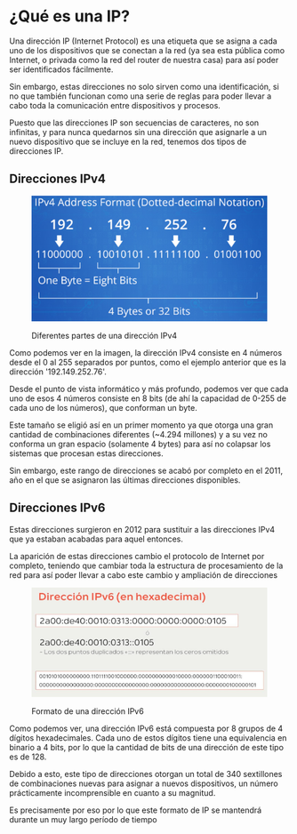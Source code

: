 # ¿Qué es una IP?

Una dirección IP (Internet Protocol) es una etiqueta que se asigna a cada uno de los dispositivos que se conectan a la red (ya sea esta pública como Internet, o privada como la red del router de nuestra casa) para así poder ser identificados fácilmente.

Sin embargo, estas direcciones no solo sirven como una identificación, si no que también funcionan como una serie de reglas para poder llevar a cabo toda la comunicación entre dispositivos y procesos.&#x20;

Puesto que las direcciones IP son secuencias de caracteres, no son infinitas, y para nunca quedarnos sin una dirección que asignarle a un nuevo dispositivo que se incluye en la red, tenemos dos tipos de direcciones IP.

## Direcciones IPv4

<figure><img src="../../.gitbook/assets/image (16).png" alt=""><figcaption><p>Diferentes partes de una dirección IPv4</p></figcaption></figure>

Como podemos ver en la imagen, la dirección IPv4 consiste en 4 números desde el 0 al 255 separados por puntos, como el ejemplo anterior que es la dirección '192.149.252.76'.

Desde el punto de vista informático y más profundo, podemos ver que cada uno de esos 4 números consiste en 8 bits (de ahí la capacidad de 0-255 de cada uno de los números), que conforman un byte.

Este tamaño se eligió así en un primer momento ya que otorga una gran cantidad de combinaciones diferentes (\~4.294 millones) y a su vez no conforma un gran espacio (solamente 4 bytes) para así no colapsar los sistemas que procesan estas direcciones.

Sin embargo, este rango de direcciones se acabó por completo en el 2011, año en el que se asignaron las últimas direcciones disponibles.

## Direcciones IPv6

Estas direcciones surgieron en 2012 para sustituir a las direcciones IPv4 que ya estaban acabadas para aquel entonces.

La aparición de estas direcciones cambio el protocolo de Internet por completo, teniendo que cambiar toda la estructura de procesamiento de la red para así poder llevar a cabo este cambio y ampliación de direcciones

<figure><img src="../../.gitbook/assets/image (6).png" alt=""><figcaption><p>Formato de una dirección IPv6</p></figcaption></figure>

Como podemos ver, una dirección IPv6 está compuesta por 8 grupos de 4 dígitos hexadecimales. Cada uno de estos dígitos tiene una equivalencia en binario a 4 bits, por lo que la cantidad de bits de una dirección de este tipo es de 128.

Debido a esto, este tipo de direcciones otorgan un total de 340 sextillones de combinaciones nuevas para asignar a nuevos dispositivos, un número prácticamente incomprensible en cuanto a su magnitud.

Es precisamente por eso por lo que este formato de IP se mantendrá durante un muy largo período de tiempo
